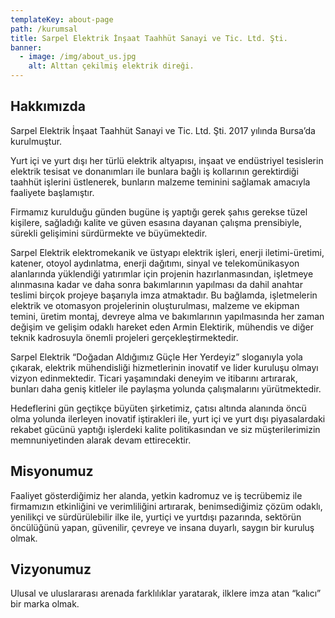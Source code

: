 ```yaml
---
templateKey: about-page
path: /kurumsal
title: Sarpel Elektrik İnşaat Taahhüt Sanayi ve Tic. Ltd. Şti.
banner:
  - image: /img/about_us.jpg
    alt: Alttan çekilmiş elektrik direği.
---
```

## Hakkımızda

Sarpel Elektrik İnşaat Taahhüt Sanayi ve Tic. Ltd. Şti. 2017 yılında Bursa’da kurulmuştur.

Yurt içi ve yurt dışı her türlü elektrik altyapısı, inşaat ve endüstriyel tesislerin elektrik tesisat ve donanımları ile bunlara bağlı iş kollarının gerektirdiği taahhüt işlerini üstlenerek, bunların malzeme teminini sağlamak amacıyla faaliyete başlamıştır.

Firmamız kurulduğu günden bugüne iş yaptığı gerek şahıs gerekse tüzel kişilere, sağladığı kalite ve güven esasına dayanan çalışma prensibiyle, sürekli gelişimini sürdürmekte ve büyümektedir.

Sarpel Elektrik elektromekanik ve üstyapı elektrik işleri, enerji iletimi-üretimi, katener, otoyol aydınlatma, enerji dağıtımı, sinyal ve telekomünikasyon alanlarında yüklendiği yatırımlar için projenin hazırlanmasından, işletmeye alınmasına kadar ve daha sonra bakımlarının yapılması da dahil anahtar teslimi birçok projeye başarıyla imza atmaktadır. Bu bağlamda, işletmelerin elektrik ve otomasyon projelerinin oluşturulması, malzeme ve ekipman temini, üretim montaj, devreye alma ve bakımlarının yapılmasında her zaman değişim ve gelişim odaklı hareket eden Armin Elektirik, mühendis ve diğer teknik kadrosuyla önemli projeleri gerçekleştirmektedir.

Sarpel Elektrik “Doğadan Aldığımız Güçle Her Yerdeyiz” sloganıyla yola çıkarak, elektrik mühendisliği hizmetlerinin inovatif ve lider kuruluşu olmayı vizyon edinmektedir. Ticari yaşamındaki deneyim ve itibarını artırarak, bunları daha geniş kitleler ile paylaşma yolunda çalışmalarını yürütmektedir.

Hedeflerini gün geçtikçe büyüten şirketimiz, çatısı altında alanında öncü olma yolunda ilerleyen inovatif iştirakleri ile, yurt içi ve yurt dışı piyasalardaki rekabet gücünü yaptığı işlerdeki kalite politikasından ve siz müşterilerimizin memnuniyetinden alarak devam ettirecektir.

## Misyonumuz

Faaliyet gösterdiğimiz her alanda, yetkin kadromuz ve iş tecrübemiz ile firmamızın etkinliğini ve verimliliğini artırarak, benimsediğimiz çözüm odaklı, yenilikçi ve sürdürülebilir ilke ile, yurtiçi ve yurtdışı pazarında, sektörün öncülüğünü yapan, güvenilir, çevreye ve insana duyarlı, saygın bir kuruluş olmak.

## Vizyonumuz

Ulusal ve uluslararası arenada farklılıklar yaratarak, ilklere imza atan “kalıcı” bir marka olmak.